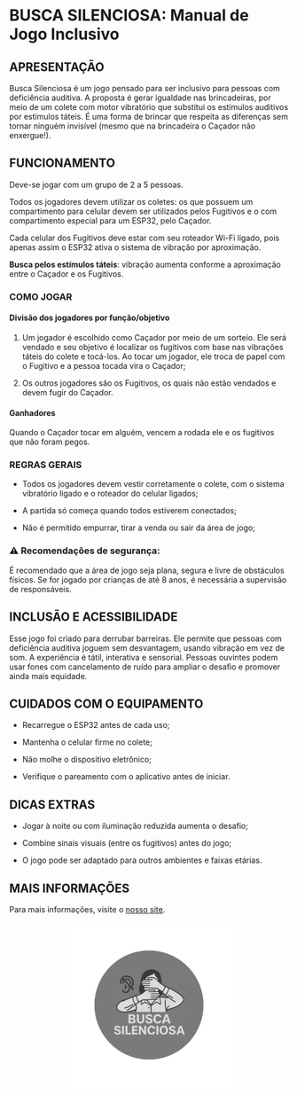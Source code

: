 # BUSCA SILENCIOSA: Manual de Jogo Inclusivo

## APRESENTAÇÃO 

Busca Silenciosa é um jogo pensado para ser inclusivo para pessoas com deficiência auditiva. A proposta é gerar igualdade nas brincadeiras, por meio de um colete com motor vibratório que substitui os estímulos auditivos por estímulos táteis. É uma forma de brincar que respeita as diferenças sem tornar ninguém invisível (mesmo que na brincadeira o Caçador não enxergue!).

## FUNCIONAMENTO

Deve-se jogar com um grupo de 2 a 5 pessoas.

Todos os jogadores devem utilizar os coletes: os que possuem um compartimento para celular devem ser utilizados pelos Fugitivos e o com compartimento especial para um ESP32, pelo Caçador.

Cada celular dos Fugitivos deve estar com seu roteador Wi-Fi ligado, pois apenas assim o ESP32 ativa o sistema de vibração por aproximação.

**Busca pelos estímulos táteis**: vibração aumenta conforme a aproximação entre o Caçador e os Fugitivos.

### COMO JOGAR

#### Divisão dos jogadores por função/objetivo

1. Um jogador é escolhido como Caçador por meio de um sorteio. Ele será vendado e seu objetivo é localizar os fugitivos com base nas vibrações táteis do colete e tocá-los. Ao tocar um jogador, ele troca de papel com o Fugitivo e a pessoa tocada vira o Caçador;

2. Os outros jogadores são os Fugitivos, os quais não estão vendados e devem fugir do Caçador.

#### Ganhadores

Quando o Caçador tocar em alguém, vencem a rodada ele e os fugitivos que não foram pegos.

### REGRAS GERAIS

- Todos os jogadores devem vestir corretamente o colete, com o sistema vibratório ligado e o roteador do celular ligados;

- A partida só começa quando todos estiverem conectados;

- Não é permitido empurrar, tirar a venda ou sair da área de jogo;

### ⚠️ Recomendações de segurança:

É recomendado que a área de jogo seja plana, segura e livre de obstáculos físicos. Se for jogado por crianças de até 8 anos, é necessária a supervisão de responsáveis.

## INCLUSÃO E ACESSIBILIDADE

Esse jogo foi criado para derrubar barreiras. Ele permite que pessoas com deficiência auditiva joguem sem desvantagem, usando vibração em vez de som. A experiência é tátil, interativa e sensorial. Pessoas ouvintes podem usar fones com cancelamento de ruído para ampliar o desafio e promover ainda mais equidade.

## CUIDADOS COM O EQUIPAMENTO

- Recarregue o ESP32 antes de cada uso;

- Mantenha o celular firme no colete;

- Não molhe o dispositivo eletrônico;

- Verifique o pareamento com o aplicativo antes de iniciar.

## DICAS EXTRAS

- Jogar à noite ou com iluminação reduzida aumenta o desafio;

- Combine sinais visuais (entre os fugitivos) antes do jogo;

- O jogo pode ser adaptado para outros ambientes e faixas etárias.

## MAIS INFORMAÇÕES

Para mais informações, visite o [nosso site](https://sites.google.com/cesar.school/g18-buscasilenciosa).

<center><img alt='Logo Busca Silenciosa' width='300' height='300' src='logoBuscaSilenciosa.png'></center>